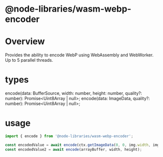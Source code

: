 # @node-libraries/wasm-webp-encoder

# Overview

Provides the ability to encode WebP using WebAssembly and WebWorker.
Up to 5 parallel threads.

# types

encode(data: BufferSource, width: number, height: number, quality?: number): Promise<Uint8Array | null>;
encode(data: ImageData, quality?: number): Promise<Uint8Array | null>;

# usage

```ts
import { encode } from '@node-libraries/wasm-webp-encoder';

const encodedValue = await encode(ctx.getImageData(0, 0, img.width, img.height));
const encodedValue2 = await encode(arrayBuffer, width, height);
```

